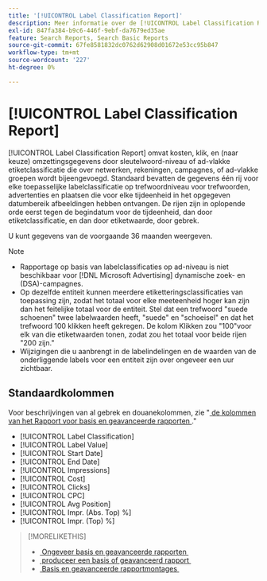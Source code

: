 ```yaml
---
title: '[!UICONTROL Label Classification Report]'
description: Meer informatie over de [!UICONTROL Label Classification Report] .
exl-id: 847fa384-b9c6-446f-9ebf-da7679ed35ae
feature: Search Reports, Search Basic Reports
source-git-commit: 67fe8581832dc0762d62908d01672e53cc95b847
workflow-type: tm+mt
source-wordcount: '227'
ht-degree: 0%

---
```


# [!UICONTROL Label Classification Report]

[!UICONTROL Label Classification Report] omvat kosten, klik, en (naar keuze) omzettingsgegevens door sleutelwoord-niveau of ad-vlakke etiketclassificatie die over netwerken, rekeningen, campagnes, of ad-vlakke groepen wordt bijeengevoegd. Standaard bevatten de gegevens één rij voor elke toepasselijke labelclassificatie op trefwoordniveau voor trefwoorden, advertenties en plaatsen die voor elke tijdeenheid in het opgegeven datumbereik afbeeldingen hebben ontvangen. De rijen zijn in oplopende orde eerst tegen de begindatum voor de tijdeenheid, dan door etiketclassificatie, en dan door etiketwaarde, door gebrek.

U kunt gegevens van de voorgaande 36 maanden weergeven.

>[!NOTE]
>
>* Rapportage op basis van labelclassificaties op ad-niveau is niet beschikbaar voor [!DNL Microsoft Advertising] dynamische zoek- en (DSA)-campagnes.
>* Op dezelfde entiteit kunnen meerdere etiketteringsclassificaties van toepassing zijn, zodat het totaal voor elke meeteenheid hoger kan zijn dan het feitelijke totaal voor de entiteit. Stel dat een trefwoord &quot;suede schoenen&quot; twee labelwaarden heeft, &quot;suede&quot; en &quot;schoeisel&quot; en dat het trefwoord 100 klikken heeft gekregen. De kolom Klikken zou &quot;100&quot;voor elk van die etiketwaarden tonen, zodat zou het totaal voor beide rijen &quot;200 zijn.&quot;
>* Wijzigingen die u aanbrengt in de labelindelingen en de waarden van de onderliggende labels voor een entiteit zijn over ongeveer een uur zichtbaar.

## Standaardkolommen

Voor beschrijvingen van al gebrek en douanekolommen, zie &quot;[&#x200B; de kolommen van het Rapport voor basis en geavanceerde rapporten &#x200B;](basic-advanced-report-columns.md).&quot;

* [!UICONTROL Label Classification]
* [!UICONTROL Label Value]
* [!UICONTROL Start Date]
* [!UICONTROL End Date]
* [!UICONTROL Impressions]
* [!UICONTROL Cost]
* [!UICONTROL Clicks]
* [!UICONTROL CPC]
* [!UICONTROL Avg Position]
* [!UICONTROL Impr. (Abs. Top) %]
* [!UICONTROL Impr. (Top) %]

>[!MORELIKETHIS]
>
>* [&#x200B; Ongeveer basis en geavanceerde rapporten &#x200B;](basic-advanced-report-about.md)
>* [&#x200B; produceer een basis of geavanceerd rapport &#x200B;](basic-advanced-report-generate.md)
>* [&#x200B; Basis en geavanceerde rapportmontages &#x200B;](basic-advanced-report-settings.md)
